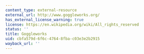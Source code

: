 ```yaml
---
content_type: external-resource
external_url: http://www.goggleworks.org/
has_external_license_warning: true
license: https://en.wikipedia.org/wiki/All_rights_reserved
status: ''
title: Goggleworks
uid: cbfa579d-6f6c-4764-8fba-c03e3e2b2915
wayback_url: ''
---
```

